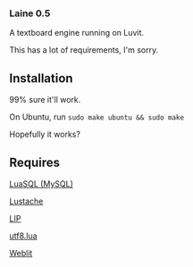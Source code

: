 ### Laine 0.5

A textboard engine running on Luvit.

This has a lot of requirements, I'm sorry.

## Installation

99% sure it'll work.

On Ubuntu, run `sudo make ubuntu && sudo make`

Hopefully it works?

## Requires

[LuaSQL (MySQL)](https://keplerproject.github.io/luasql/)

[Lustache](https://github.com/Olivine-Labs/lustache)

[LIP](https://github.com/Dynodzzo/Lua_INI_Parser)

[utf8.lua](https://github.com/Stepets/utf8.lua)

[Weblit](https://github.com/creationix/weblit)

